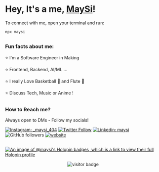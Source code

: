 # Hey, It's a me, [MaySi](https://anoroc.win/)!

To connect with me, open your terminal and run:

```bash
npx maysi
```

##

### Fun facts about me:

:star: I'm a Software Engineer in Making

:star: Frontend, Backend, AI/ML ...

:star: I really Love Basketball 🏀 and Flute 🎵

:star: Discuss Tech, Music or Anime !

##

### How to Reach me?

Always open to DMs - Follow my socials!

[![Instagram: _maysi_404](https://img.shields.io/badge/Instagram-E4405F?style=flat-square&logo=instagram&logoColor=white&link=https://www.instagram.com/_maysi_404/)](https://www.instagram.com/_maysi_404/)
[![Twitter Follow](https://img.shields.io/twitter/follow/May_Si_?label=twitter)](https://twitter.com/intent/follow?screen_name=May_Si_)
[![Linkedin: maysi](https://img.shields.io/badge/-Linkedin-blue?style=flat-square&logo=Linkedin&logoColor=white&link=https://www.linkedin.com/in/maysi)](https://www.linkedin.com/in/maysi/)
![GitHub followers](https://img.shields.io/github/followers/MaySi11?label=Follow&style=social)
[![website](https://img.shields.io/badge/Website-46a2f1.svg?&style=flat-square&logo=Google-Chrome&logoColor=white&link=https://anoroc.win/)](https://anoroc.win/)

##

[![An image of @maysi's Holopin badges, which is a link to view their full Holopin profile](https://holopin.me/maysi)](https://holopin.io/@maysi)

<p align="center">
  <img src="https://visitor-badge.laobi.icu/badge?page_id=MaySi11.MaySi11" alt="visitor badge"/>       
</p>

<!-- ### Hi there 👋 -->

<!--
**MaySi11/MaySi11** is a ✨ _special_ ✨ repository because its `README.md` (this file) appears on your GitHub profile.

Here are some ideas to get you started:

- 🔭 I’m currently working on ...
- 🌱 I’m currently learning ...
- 👯 I’m looking to collaborate on ...
- 🤔 I’m looking for help with ...
- 💬 Ask me about ...
- 📫 How to reach me: ...
- 😄 Pronouns: ...
- ⚡ Fun fact: ...
-->
